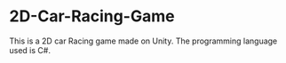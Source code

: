# 2D-Car-Racing-Game
This is a 2D car Racing game made on Unity. The programming language used is C#.
